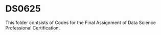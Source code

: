 # DS0625

This folder contsists of Codes for the Final Assignment of Data Science Professional Certification. 

